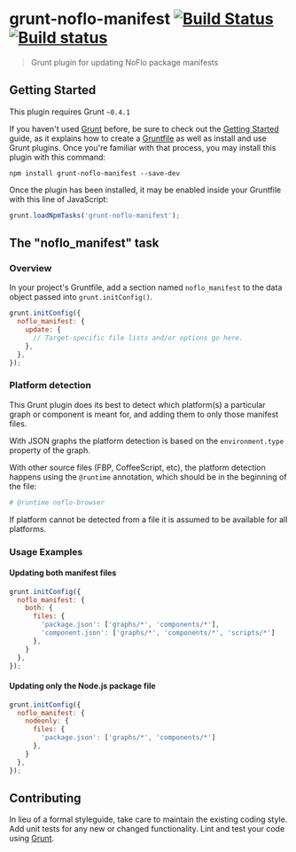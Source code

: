 # grunt-noflo-manifest [![Build Status](https://travis-ci.org/noflo/grunt-noflo-manifest.svg?branch=master)](https://travis-ci.org/noflo/grunt-noflo-manifest) [![Build status](https://ci.appveyor.com/api/projects/status/5yatgc18denjnosa)](https://ci.appveyor.com/project/bergie/grunt-noflo-manifest)

> Grunt plugin for updating NoFlo package manifests

## Getting Started
This plugin requires Grunt `~0.4.1`

If you haven't used [Grunt](http://gruntjs.com/) before, be sure to check out the [Getting Started](http://gruntjs.com/getting-started) guide, as it explains how to create a [Gruntfile](http://gruntjs.com/sample-gruntfile) as well as install and use Grunt plugins. Once you're familiar with that process, you may install this plugin with this command:

```shell
npm install grunt-noflo-manifest --save-dev
```

Once the plugin has been installed, it may be enabled inside your Gruntfile with this line of JavaScript:

```js
grunt.loadNpmTasks('grunt-noflo-manifest');
```

## The "noflo_manifest" task

### Overview
In your project's Gruntfile, add a section named `noflo_manifest` to the data object passed into `grunt.initConfig()`.

```js
grunt.initConfig({
  noflo_manifest: {
    update: {
      // Target-specific file lists and/or options go here.
    },
  },
});
```

### Platform detection

This Grunt plugin does its best to detect which platform(s) a particular graph or component is meant for, and adding them to only those manifest files.

With JSON graphs the platform detection is based on the `environment.type` property of the graph.

With other source files (FBP, CoffeeScript, etc), the platform detection happens using the `@runtime` annotation, which should be in the beginning of the file:

```coffeescript
# @runtime noflo-browser
```

If platform cannot be detected from a file it is assumed to be available for all platforms.

### Usage Examples

#### Updating both manifest files

```js
grunt.initConfig({
  noflo_manifest: {
    both: {
      files: {
        'package.json': ['graphs/*', 'components/*'],
        'component.json': ['graphs/*', 'components/*', 'scripts/*']
      },
    }
  },
});
```
#### Updating only the Node.js package file

```js
grunt.initConfig({
  noflo_manifest: {
    nodeonly: {
      files: {
        'package.json': ['graphs/*', 'components/*']
      },
    }
  },
});
```

## Contributing
In lieu of a formal styleguide, take care to maintain the existing coding style. Add unit tests for any new or changed functionality. Lint and test your code using [Grunt](http://gruntjs.com/).
